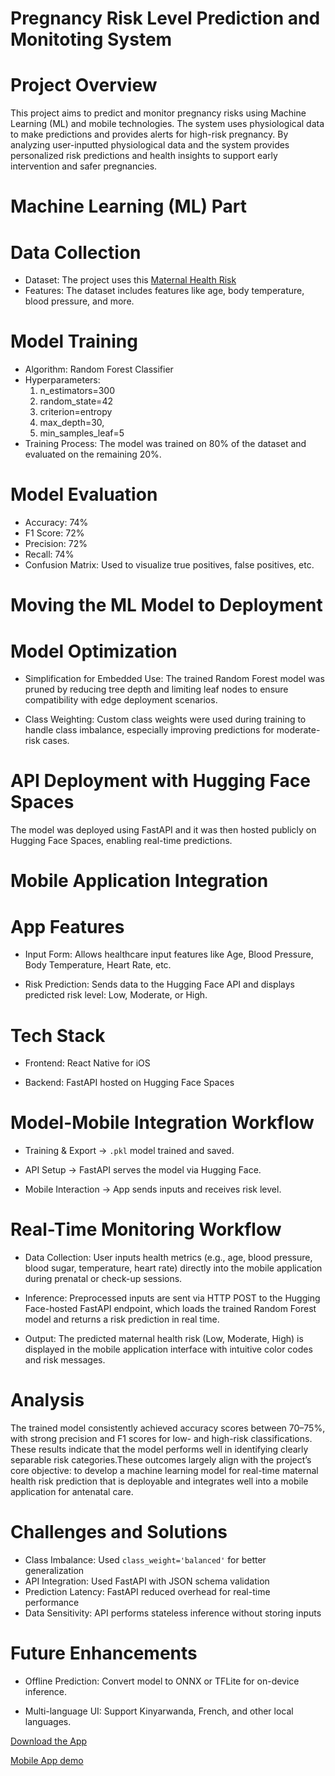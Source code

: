 # Pregnancy Risk Level Prediction and Monitoting System

# Project Overview

This project aims to predict and monitor pregnancy risks using Machine Learning (ML) and mobile technologies. The system uses physiological data to make predictions and provides alerts for high-risk pregnancy. By analyzing user-inputted physiological data and the system provides personalized risk predictions and health insights to support early intervention and safer pregnancies.

# Machine Learning (ML) Part

# Data Collection

- Dataset: The project uses this [Maternal Health Risk](https://www.kaggle.com/datasets/csafrit2/maternal-health-risk-data)
- Features: The dataset includes features like age, body temperature, blood pressure, and more.

# Model Training

- Algorithm: Random Forest Classifier
- Hyperparameters:
  1. n_estimators=300
  2. random_state=42
  3. criterion=entropy
  4. max_depth=30,
  5. min_samples_leaf=5
- Training Process: The model was trained on 80% of the dataset and evaluated on the remaining 20%.

# Model Evaluation

- Accuracy: 74%
- F1 Score: 72%
- Precision: 72%
- Recall: 74%
- Confusion Matrix: Used to visualize true positives, false positives, etc.

# Moving the ML Model to Deployment

# Model Optimization

- Simplification for Embedded Use: The trained Random Forest model was pruned by reducing tree depth and limiting leaf nodes to ensure compatibility with edge deployment scenarios.

- Class Weighting: Custom class weights were used during training to handle class imbalance, especially improving predictions for moderate-risk cases.

# API Deployment with Hugging Face Spaces

The model was deployed using FastAPI and it was then hosted publicly on Hugging Face Spaces, enabling real-time predictions.

# Mobile Application Integration

# App Features

- Input Form: Allows healthcare input features like Age, Blood Pressure, Body Temperature, Heart Rate, etc.

- Risk Prediction: Sends data to the Hugging Face API and displays predicted risk level: Low, Moderate, or High.

# Tech Stack

- Frontend: React Native for iOS

- Backend: FastAPI hosted on Hugging Face Spaces

# Model-Mobile Integration Workflow

- Training & Export → `.pkl` model trained and saved.

- API Setup → FastAPI serves the model via Hugging Face.

- Mobile Interaction → App sends inputs and receives risk level.

# Real-Time Monitoring Workflow

- Data Collection: User inputs health metrics (e.g., age, blood pressure, blood sugar, temperature, heart rate) directly into the mobile application during prenatal or check-up sessions.

- Inference: Preprocessed inputs are sent via HTTP POST to the Hugging Face-hosted FastAPI endpoint, which loads the trained Random Forest model and returns a risk prediction in real time.

- Output: The predicted maternal health risk (Low, Moderate, High) is displayed in the mobile application interface with intuitive color codes and risk messages.

# Analysis

The trained model consistently achieved accuracy scores between 70–75%, with strong precision and F1 scores for low- and high-risk classifications. These results indicate that the model performs well in identifying clearly separable risk categories.These outcomes largely align with the project’s core objective: to develop a machine learning model for real-time maternal health risk prediction that is deployable and integrates well into a mobile application for antenatal care.

# Challenges and Solutions

- Class Imbalance: Used `class_weight='balanced'` for better generalization
- API Integration: Used FastAPI with JSON schema validation
- Prediction Latency: FastAPI reduced overhead for real-time performance
- Data Sensitivity: API performs stateless inference without storing inputs

# Future Enhancements

- Offline Prediction: Convert model to ONNX or TFLite for on-device inference.

- Multi-language UI: Support Kinyarwanda, French, and other local languages.
  

[Download the App](https://testflight.apple.com/join/bD7WDzgf)

[Mobile App demo](https://youtu.be/KK65lhOEm18?si=HmZX8TsfPFLc4gtv)
